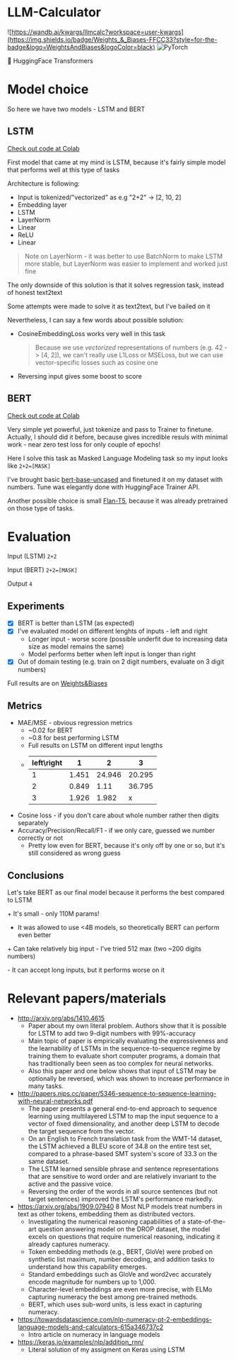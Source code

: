 # LLM-Calculator

![https://wandb.ai/kwargs/llmcalc?workspace=user-kwargs](https://img.shields.io/badge/Weights_&_Biases-FFCC33?style=for-the-badge&logo=WeightsAndBiases&logoColor=black)
![PyTorch](https://img.shields.io/badge/PyTorch-%23EE4C2C.svg?style=for-the-badge&logo=PyTorch&logoColor=white)

🤗 HuggingFace Transformers

# Model choice
So here we have two models - LSTM and BERT
## LSTM
  [Check out code at Colab](https://colab.research.google.com/drive/1Talo7MmE689e-KkSXHqVBSiipnXZEWRJ?pli=1#scrollTo=nAMDbVkOVTjA&uniqifier=1)
  
  First model that came at my mind is LSTM, because it's fairly simple model that performs well at this type of tasks
  
  Architecture is following:
  - Input is tokenized/"vectorized" as e.g "2+2" -> [2, 10, 2]
  - Embedding layer
  - LSTM
  - LayerNorm
  - Linear
  - ReLU
  - Linear
  
  > Note on LayerNorm - it was better to use BatchNorm to make LSTM more stable, but LayerNorm was easier to implement and worked just fine
  
  The only downside of this solution is that it solves regression task, instead of honest text2text

  Some attempts were made to solve it as text2text, but I've bailed on it

  Nevertheless, I can say a few words about possible solution:
  - CosineEmbeddingLoss works very well in this task
      > Because we use *vectorized* representations of numbers (e.g. 42 -> [4, 2]), we can't really use L1Loss or MSELoss, but we can use vector-specific losses such as cosine one
  - Reversing input gives some boost to score

## BERT
[Check out code at Colab](https://colab.research.google.com/drive/1TQ8qUq3Or4U-hAdy8iOpkxRSdnWLKIia?usp=sharing)

Very simple yet powerful, just tokenize and pass to Trainer to finetune. Actually, I should did it before, because gives incredible resuls with minimal work -  near zero test loss for only couple of epochs!

Here I solve this task as Masked Language Modeling task so my input looks like `2+2=[MASK]`

I've brought basic [bert-base-uncased](https://huggingface.co/bert-base-uncased) and finetuned it on my dataset with numbers. Tune was elegantly done with HuggingFace Trainer API.

Another possible choice is small [Flan-T5](https://huggingface.co/google/flan-t5-small), because it was already pretrained on those type of tasks.


# Evaluation
Input (LSTM) `2+2`

Input (BERT) `2+2=[MASK]`

Output `4`

## Experiments
- [x] BERT is better than LSTM (as expected)
- [x] I've evaluated model on different lenghts of inputs - left and right
  - Longer input - worse score (possible underfit due to increasing data size as model remains the same)
  - Model performs better when left input is longer than right
- [x] Out of domain testing (e.g. train on 2 digit numbers, evaluate on 3 digit numbers)

Full results are on [Weights&Biases](https://wandb.ai/kwargs/llmcalc?workspace=user-kwargs)

## Metrics
* MAE/MSE - obvious regression metrics
  * ~0.02 for BERT
  * ~0.8 for best performing LSTM
  * Full results on LSTM on different input lengths
  * | left\right | 1     | 2      | 3      |
    |------------|-------|--------|--------|
    | 1          | 1.451 | 24.946 | 20.295 |
    | 2          | 0.849 | 1.11   | 36.795 |
    | 3          | 1.926 | 1.982  | x      |
* Cosine loss - if you don't care about whole number rather then digits separately
* Accuracy/Precision/Recall/F1 - if we only care, guessed we number correctly or not
  * Pretty low even for BERT, because it's only off by one or so, but it's still considered as wrong guess

## Conclusions
Let's take BERT as our final model because it performs the best compared to LSTM

\+ It's small - only 110M params!
  * It was allowed to use <4B models, so theoretically BERT can perform even better

\+ Can take relatively big input - I've tried 512 max (two ~200 digits numbers) 

\- It can accept long inputs, but it performs worse on it

# Relevant papers/materials
* http://arxiv.org/abs/1410.4615
  * Paper about my own literal problem. Authors show that it is possible for LSTM to add two 9-digit numbers with 99%-accuracy
  * Main topic of paper is empirically evaluating the expressiveness and the learnability of LSTMs in the sequence-to-sequence regime by training them to evaluate short computer programs, a domain that has traditionally been seen as too complex for neural networks.
  * Also this paper and one below shows that input of LSTM may be optionally be reversed, which was shown to increase performance in many tasks.
* http://papers.nips.cc/paper/5346-sequence-to-sequence-learning-with-neural-networks.pdf
  * The paper presents a general end-to-end approach to sequence learning using multilayered LSTM to map the input sequence to a vector of fixed dimensionality, and another deep LSTM to decode the target sequence from the vector.
  * On an English to French translation task from the WMT-14 dataset, the LSTM achieved a BLEU score of 34.8 on the entire test set, compared to a phrase-based SMT system's score of 33.3 on the same dataset.
  * The LSTM learned sensible phrase and sentence representations that are sensitive to word order and are relatively invariant to the active and the passive voice.
  * Reversing the order of the words in all source sentences (but not target sentences) improved the LSTM's performance markedly.
* https://arxiv.org/abs/1909.07940
  8 Most NLP models treat numbers in text as other tokens, embedding them as distributed vectors.
  * Investigating the numerical reasoning capabilities of a state-of-the-art question answering model on the DROP dataset, the model excels on questions that require numerical reasoning, indicating it already captures numeracy.
  * Token embedding methods (e.g., BERT, GloVe) were probed on synthetic list maximum, number decoding, and addition tasks to understand how this capability emerges.
  * Standard embeddings such as GloVe and word2vec accurately encode magnitude for numbers up to 1,000.
  * Character-level embeddings are even more precise, with ELMo capturing numeracy the best among pre-trained methods.
  * BERT, which uses sub-word units, is less exact in capturing numeracy.
* https://towardsdatascience.com/nlp-numeracy-pt-2-embeddings-language-models-and-calculators-615a346737c2
  * Intro article on numeracy in language models
* https://keras.io/examples/nlp/addition_rnn/
  * Literal solution of my assigment on Keras using LSTM 
